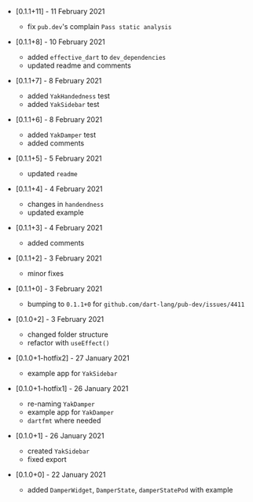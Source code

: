 * [0.1.1+11] - 11 February 2021
  - fix `pub.dev`'s complain `Pass static analysis`

* [0.1.1+8] - 10 February 2021
  - added `effective_dart` to `dev_dependencies`
  - updated readme and comments

* [0.1.1+7] - 8 February 2021
  - added  `YakHandedness` test 
  - added  `YakSidebar` test 

* [0.1.1+6] - 8 February 2021
  - added `YakDamper` test 
  - added comments

* [0.1.1+5] - 5 February 2021
  -  updated `readme`

* [0.1.1+4] - 4 February 2021
  -  changes in `handendness` 
  -  updated example

* [0.1.1+3] - 4 February 2021
  -  added comments

* [0.1.1+2] - 3 February 2021
  -  minor fixes

* [0.1.1+0] - 3 February 2021
  -  bumping to `0.1.1+0` for `github.com/dart-lang/pub-dev/issues/4411`

* [0.1.0+2] - 3 February 2021
  -  changed folder structure
  -  refactor with `useEffect()`

* [0.1.0+1-hotfix2] - 27 January 2021
  -  example app for `YakSidebar`

* [0.1.0+1-hotfix1] - 26 January 2021
  -  re-naming `YakDamper`
  -  example app for `YakDamper`
  -  `dartfmt` where needed 

* [0.1.0+1] - 26 January 2021
  -  created `YakSidebar`
  -  fixed export

* [0.1.0+0] - 22 January 2021
  -  added `DamperWidget`, `DamperState`, `damperStatePod` with example